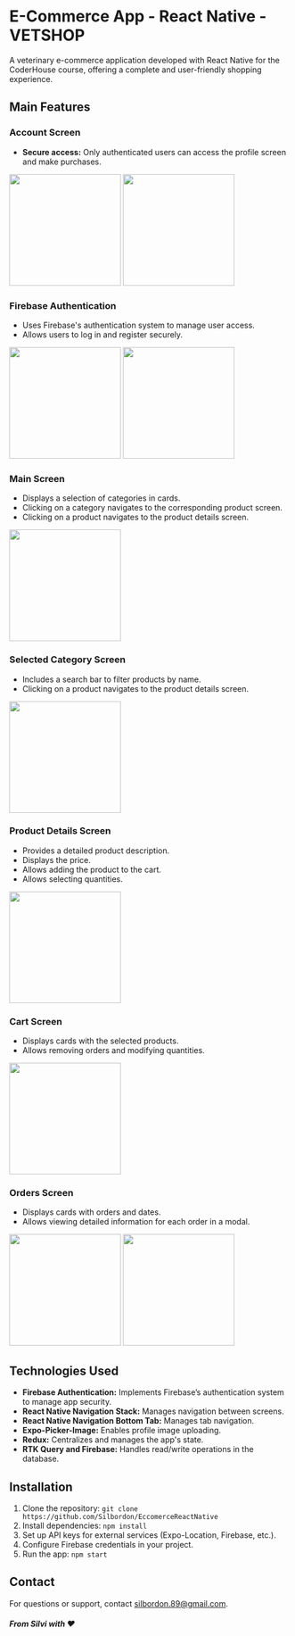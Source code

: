 # E-Commerce App - React Native - VETSHOP

A veterinary e-commerce application developed with React Native for the CoderHouse course, offering a complete and user-friendly shopping experience.

## Main Features

### Account Screen

- **Secure access:** Only authenticated users can access the profile screen and make purchases.

<img src="./screenshot/profile.png" width="200" >
<img src="./screenshot/profile2.png" width="200" >

### Firebase Authentication

- Uses Firebase's authentication system to manage user access.
- Allows users to log in and register securely.

<img src="./screenshot/login.png" width="200" >
<img src="./screenshot/register.png" width="200" >

### Main Screen

- Displays a selection of categories in cards.
- Clicking on a category navigates to the corresponding product screen.
- Clicking on a product navigates to the product details screen.

<img src="./screenshot/home.png" width="200" >

### Selected Category Screen

- Includes a search bar to filter products by name.
- Clicking on a product navigates to the product details screen.

<img src="./screenshot/category.png" width="200" >

### Product Details Screen

- Provides a detailed product description.
- Displays the price.
- Allows adding the product to the cart.
- Allows selecting quantities.

<img src="./screenshot/detalleProducto.png" width="200" >

### Cart Screen

- Displays cards with the selected products.
- Allows removing orders and modifying quantities.

<img src="./screenshot/cart.png" width="200" >

### Orders Screen

- Displays cards with orders and dates.
- Allows viewing detailed information for each order in a modal.

<img src="./screenshot/orders.png" width="200" >
<img src="./screenshot/orderModal.png" width="200" >

## Technologies Used

- **Firebase Authentication:** Implements Firebase’s authentication system to manage app security.
- **React Native Navigation Stack:** Manages navigation between screens.
- **React Native Navigation Bottom Tab:** Manages tab navigation.
- **Expo-Picker-Image:** Enables profile image uploading.
- **Redux:** Centralizes and manages the app's state.
- **RTK Query and Firebase:** Handles read/write operations in the database.

## Installation

1. Clone the repository: `git clone https://github.com/Silbordon/EccomerceReactNative`
2. Install dependencies: `npm install`
3. Set up API keys for external services (Expo-Location, Firebase, etc.).
4. Configure Firebase credentials in your project.
5. Run the app: `npm start`

## Contact

For questions or support, contact silbordon.89@gmail.com.

#### *From Silvi with ❤*
